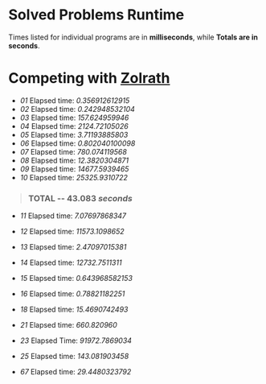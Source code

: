 Solved Problems Runtime
=========================

Times listed for individual programs are in **milliseconds**, while **Totals are in seconds**.

Competing with [Zolrath](https://github.com/zolrath/Project-Clojuler)
=========================

- *01*  Elapsed time: *0.356912612915*
- *02*  Elapsed time: *0.242948532104*
- *03*  Elapsed time: *157.624959946*
- *04*  Elapsed time: *2124.72105026*
- *05*  Elapsed time: *3.71193885803*
- *06*  Elapsed time: *0.802040100098*
- *07*  Elapsed time: *780.074119568*
- *08*  Elapsed time: *12.3820304871*
- *09*  Elapsed time: *14677.5939465*
- *10*  Elapsed time: *25325.9310722*

> ### TOTAL -- 43.083 _seconds_

- *11*  Elapsed time: *7.07697868347*
- *12*  Elapsed time: *11573.1098652*
- *13*  Elapsed time: *2.47097015381*
- *14*  Elapsed time: *12732.7511311*
- *15*  Elapsed time: *0.643968582153*
- *16*  Elapsed time: *0.78821182251*
- *18*  Elapsed time: *15.4690742493*


- *21*  Elapsed time: *660.820960*
- *23* Elapsed Time: *91972.7869034*
- *25*  Elapsed time: *143.081903458*

- *67*  Elapsed time: *29.4480323792*
